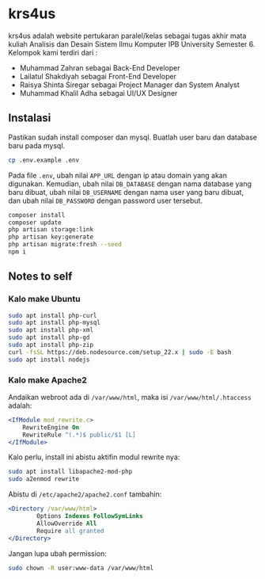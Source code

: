 # krs4us
krs4us adalah website pertukaran paralel/kelas sebagai tugas akhir mata kuliah Analisis dan Desain Sistem Ilmu Komputer IPB University Semester 6. 
Kelompok kami terdiri dari  :
- Muhammad Zahran sebagai Back-End Developer
- Lailatul Shakdiyah sebagai Front-End Developer
- Raisya Shinta Siregar sebagai Project Manager dan System Analyst
- Muhammad Khalil Adha sebagai UI/UX Designer

## Instalasi
Pastikan sudah install composer dan mysql. Buatlah user baru dan database baru pada mysql.
```bash
cp .env.example .env
```
Pada file `.env`, ubah nilai `APP_URL` dengan ip atau domain yang akan digunakan. Kemudian, ubah nilai `DB_DATABASE` dengan nama database yang baru dibuat, ubah nilai `DB_USERNAME` dengan nama user yang baru dibuat, dan ubah nilai `DB_PASSWORD` dengan password user tersebut.
```bash
composer install
composer update
php artisan storage:link
php artisan key:generate
php artisan migrate:fresh --seed
npm i
```

## Notes to self
### Kalo make Ubuntu
```bash
sudo apt install php-curl
sudo apt install php-mysql
sudo apt install php-xml
sudo apt install php-gd
sudo apt install php-zip
curl -fsSL https://deb.nodesource.com/setup_22.x | sudo -E bash
sudo apt install nodejs
```
### Kalo make Apache2
Andaikan webroot ada di `/var/www/html`, maka isi `/var/www/html/.htaccess` adalah:
```apache
<IfModule mod_rewrite.c>
    RewriteEngine On
    RewriteRule ^(.*)$ public/$1 [L]
</IfModule>
```
Kalo perlu, install ini abistu aktifin modul rewrite nya:
```bash
sudo apt install libapache2-mod-php
sudo a2enmod rewrite
```
Abistu di `/etc/apache2/apache2.conf` tambahin:
```apache
<Directory /var/www/html>
        Options Indexes FollowSymLinks
        AllowOverride All
        Require all granted
</Directory>
```
Jangan lupa ubah permission:
```bash
sudo chown -R user:www-data /var/www/html
```
